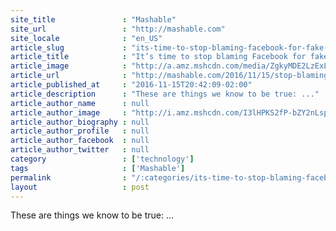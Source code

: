 ```yaml
---
site_title               : "Mashable"
site_url                 : "http://mashable.com"
site_locale              : "en_US"
article_slug             : "its-time-to-stop-blaming-facebook-for-fake-news"
article_title            : "It’s time to stop blaming Facebook for fake news"
article_image            : "http://a.amz.mshcdn.com/media/ZgkyMDE2LzExLzE1LzIwL1p1Y2tlcmJlcmcuOGY4MTcuanBnCnAJdGh1bWIJMTIwMHg2MzAKZQlqcGc/d43bd32c/7df/Zuckerberg.jpg"
article_url              : "http://mashable.com/2016/11/15/stop-blaming-facebook-fake-news/"
article_published_at     : "2016-11-15T20:42:09-02:00"
article_description      : "These are things we know to be true: ..."
article_author_name      : null
article_author_image     : "http://i.amz.mshcdn.com/I3lHPKS2fP-bZY2nLspB6vFqpVE=/90x90/2016%2F09%2F16%2F16%2Fhttpi.amz.mshcdn.comHORIoaoYBZw5pj5YsWmflmgt7s250x2.3f7b0.jpg"
article_author_biography : null
article_author_profile   : null
article_author_facebook  : null
article_author_twitter   : null
category                 : ['technology']
tags                     : ['Mashable']
permalink                : "/:categories/its-time-to-stop-blaming-facebook-for-fake-news/"
layout                   : post
---
```


These are things we know to be true: ...
